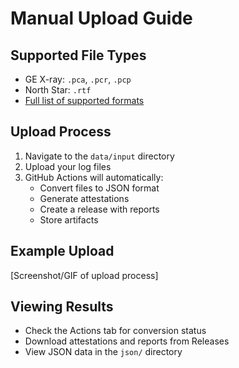 # Manual Upload Guide

## Supported File Types
- GE X-ray: `.pca`, `.pcr`, `.pcp`
- North Star: `.rtf`
- [Full list of supported formats](File-Types)

## Upload Process
1. Navigate to the `data/input` directory
2. Upload your log files
3. GitHub Actions will automatically:
   - Convert files to JSON format
   - Generate attestations
   - Create a release with reports
   - Store artifacts

## Example Upload
[Screenshot/GIF of upload process]

## Viewing Results
- Check the Actions tab for conversion status
- Download attestations and reports from Releases
- View JSON data in the `json/` directory 
